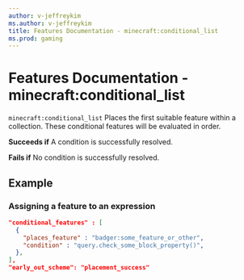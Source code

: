 ```yaml
---
author: v-jeffreykim
ms.author: v-jeffreykim
title: Features Documentation - minecraft:conditional_list
ms.prod: gaming
---
```


# Features Documentation - minecraft:conditional_list

`minecraft:conditional_list` Places the first suitable feature within a collection. These conditional features will be evaluated in order.

**Succeeds if**
A condition is successfully resolved.

**Fails if**
No condition is successfully resolved.

## Example

### Assigning a feature to an expression

```json
"conditional_features" : [
  {
    "places_feature" : "badger:some_feature_or_other",
    "condition" : "query.check_some_block_property()",
  },
],
"early_out_scheme": "placement_success"
```

